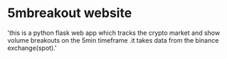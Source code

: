 # 5mbreakout website
'this is a python flask web app which tracks the crypto market and show volume breakouts on  the 5min timeframe .it takes data from the binance exchange(spot).'
